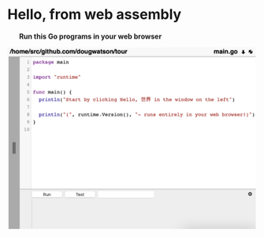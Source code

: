 # Hello, from web assembly

&nbsp;&nbsp;&nbsp;&nbsp;&nbsp;&nbsp;<b id="home/src/github.com/dougwatson/tour">Run this Go programs in your web browser<b>

[<img target="_blank" src="static/img/gocoder.png">](http://app.gocoder.io)
